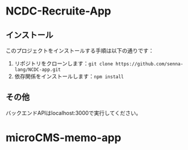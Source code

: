 # NCDC-Recruite-App

## インストール

このプロジェクトをインストールする手順は以下の通りです：

1. リポジトリをクローンします：`git clone https://github.com/senna-lang/NCDC-app.git`
2. 依存関係をインストールします：`npm install`

## その他

バックエンドAPIはlocalhost:3000で実行してください。
# microCMS-memo-app
